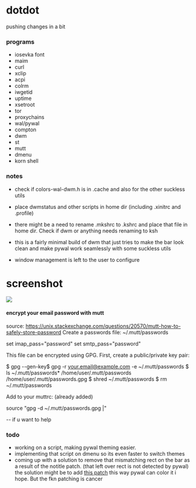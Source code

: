 # dotdot
pushing changes in a bit
### programs

* iosevka font
* maim 
* curl
* xclip
* acpi 
* colrm
* iwgetid
* uptime 
* xsetroot
* tor
* proxychains
* wal/pywal
* compton
* dwm
* st
* mutt
* dmenu
* korn shell

### notes

* check if colors-wal-dwm.h is in .cache and also for the other suckless utils
* place dwmstatus and other scripts in home dir (including .xinitrc and .profile) 
* there might be a need to rename .mkshrc to .kshrc and place that file in home dir. Check if dwm or anything needs renaming to ksh 

* this is a fairly minimal build of dwm that just tries to make the bar look clean and make pywal work seamlessly with some suckless utils 
* window management is left to the user to configure

# screenshot
![](https://0x0.st/-_cl.png)
#### encrypt your email password with mutt
source: https://unix.stackexchange.com/questions/20570/mutt-how-to-safely-store-password
Create a passwords file: ~/.mutt/passwords

set imap_pass="password"
set smtp_pass="password"

This file can be encrypted using GPG. First, create a public/private key pair:

$ gpg --gen-key$ gpg -r your.email@example.com -e ~/.mutt/passwords
$ ls ~/.mutt/passwords*
/home/user/.mutt/passwords   /home/user/.mutt/passwords.gpg
$ shred ~/.mutt/passwords
$ rm ~/.mutt/passwords

Add to your muttrc: (already added)

source "gpg -d ~/.mutt/passwords.gpg |"

--
if u want to help 
### todo

* working on a script, making pywal theming easier. 
* implementing that script on dmenu so its even faster to switch themes
* coming up with a solution to remove that mismatching rect on the bar as a result of the notitle patch. (that left over rect is not detected by pywal) the solution might be to add [this patch](https://dwm.suckless.org/patches/colorbar/) this way pywal can color it i hope. But the fkn patching is cancer
